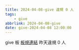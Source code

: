 ```yaml
---
title: 2024-04-08-give 違規 0 人
tags:
    - give
abbrlink: 2024-04-08-give
date: give-2024-04-08 12:00:00
---
```

give 板 [板規連結](https://www.ptt.cc/bbs/give/M.1612495900.A.C32.html)
昨天違規 0 人
